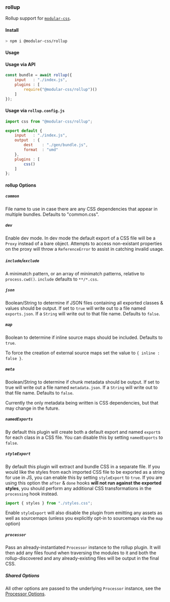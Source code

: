 ### rollup

Rollup support for [`modular-css`](https://github.com/tivac/modular-css).

#### Install

```bash
> npm i @modular-css/rollup
```

#### Usage

#### Usage via API

```js
const bundle = await rollup({
    input   : "./index.js",
    plugins : [
        require("@modular-css/rollup")()
    ]
});
```

#### Usage via `rollup.config.js`

```js
import css from "@modular-css/rollup";

export default {
    input   : "./index.js",
    output  : {
        dest    : "./gen/bundle.js",
        format  : "umd"
    },
    plugins : [
        css()
    ]
};
```

#### rollup Options

##### `common`

File name to use in case there are any CSS dependencies that appear in multiple bundles. Defaults to "common.css".

##### `dev`

Enable dev mode. In dev mode the default export of a CSS file will be a `Proxy` instead of a bare object. Attempts to access non-existant properties on the proxy will throw a `ReferenceError` to assist in catching invalid usage.

##### `include`/`exclude`

A minimatch pattern, or an array of minimatch patterns, relative to `process.cwd()`. `include` defaults to `**/*.css`.

##### `json`

Boolean/String to determine if JSON files containing all exported classes & values should be output. If set to `true` will write out to a file named `exports.json`. If a `String` will write out to that file name. Defaults to `false`.

##### `map`

Boolean to determine if inline source maps should be included. Defaults to `true`.

To force the creation of external source maps set the value to `{ inline : false }`.

##### `meta`

Boolean/String to determine if chunk metadata should be output. If set to true will write out a file named `metadata.json`. If a `String` will write out to that file name. Defaults to `false`.

Currently the only metadata being written is CSS dependencies, but that may change in the future.

##### `namedExports`

By default this plugin will create both a default export and named `export`s for each class in a CSS file. You can disable this by setting `namedExports` to `false`.

##### `styleExport`

By default this plugin will extract and bundle CSS in a separate file. If you would like the styles from each imported CSS file to be exported as a string for use in JS, you can enable this by setting `styleExport` to `true`. If you are using this option the `after` & `done` hooks **will not run against the exported styles**, you should perform any additional CSS transformations in the `processing` hook instead.

```js
import { styles } from "./styles.css";
```

Enable `styleExport` will also disable the plugin from emitting any assets as well as sourcemaps (unless you explicitly opt-in to sourcemaps via the `map` option)

##### `processor`

Pass an already-instantiated `Processor` instance to the rollup plugin. It will then add any files found when traversing the modules to it and both the rollup-discovered and any already-existing files will be output in the final CSS.

##### Shared Options

All other options are passed to the underlying `Processor` instance, see the [Processor Options](#processor-options).
